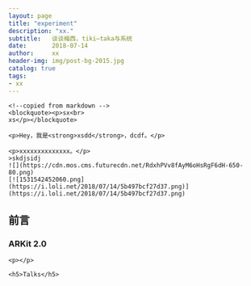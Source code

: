```yaml
---
layout: page
title: "experiment"
description: "xx."
subtitle:   谈谈梅西，tiki–taka与系统
date:       2018-07-14
author:     xx
header-img: img/post-bg-2015.jpg
catalog: true
tags:
- xx
---
```


<!-- Language Selector -->
<!-- <select class="sel-lang" onchange= "onLanChange(this.options[this.options.selectedIndex].value)">
    <option value="0" selected> 中文 Chinese </option>
    <option value="1"> 英文 English </option>
</select> -->

<!-- Chinese Version -->
<div class="zh post-container">

    <!--copied from markdown -->
    <blockquote><p>sx<br>
    xs</p></blockquote>

    <p>Hey，我是<strong>xsdd</strong>，dcdf。</p>

    <p>xxxxxxxxxxxxxx。</p>
    >skdjsidj
    ![](https://cdn.mos.cms.futurecdn.net/RdxhPVv8fAyM6oHsRgF6dH-650-80.png)
    [![1531542452060.png](https://i.loli.net/2018/07/14/5b497bcf27d37.png)](https://i.loli.net/2018/07/14/5b497bcf27d37.png)
## 前言
### ARKit 2.0 
    <p></p>
    
    <h5>Talks</h5>
